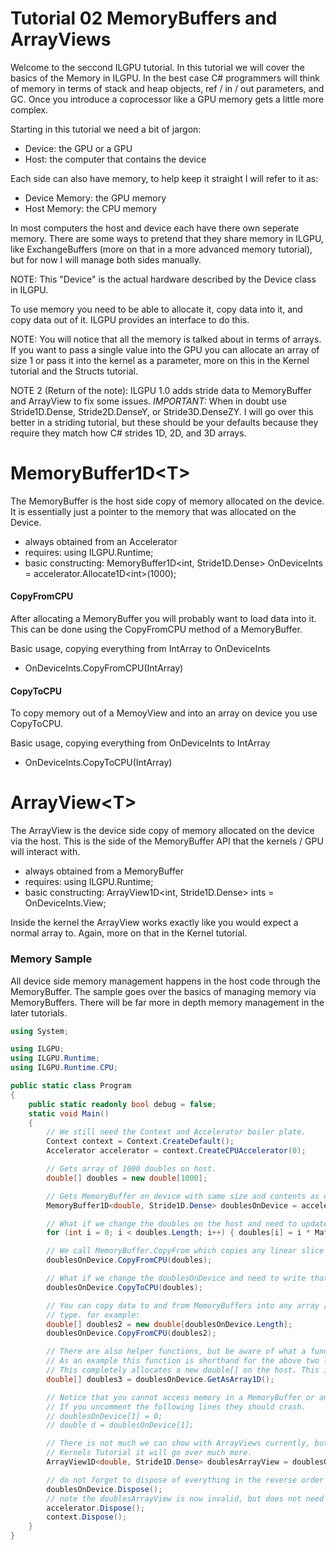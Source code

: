 ﻿# Tutorial 02 MemoryBuffers and ArrayViews

Welcome to the seccond ILGPU tutorial. In this tutorial we will cover the basics
 of the Memory in ILGPU. In the best case C# programmers will think of memory 
in terms of stack and heap objects, ref / in / out parameters, and GC. Once you
introduce a coprocessor like a GPU memory gets a little more complex. 

Starting in this tutorial we need a bit of jargon:

* Device: the GPU or a GPU
* Host: the computer that contains the device

Each side can also have memory, to help keep it straight I will refer to it as:

* Device Memory: the GPU memory
* Host Memory: the CPU memory

In most computers the host and device each have there own seperate memory. There are some ways
to pretend that they share memory in ILGPU, like ExchangeBuffers (more on that in a more advanced 
memory tutorial), but for now I will manage both sides manually.

NOTE: This "Device" is the actual hardware described by the Device class in ILGPU.

To use memory you need to be able to allocate it, copy data into it, and copy data out of it.
ILGPU provides an interface to do this. 

NOTE: You will notice that all the memory is talked about in terms of arrays. If you want to pass 
a single value into the GPU you can allocate an array of size 1 or pass it into the kernel as a 
parameter, more on this in the Kernel tutorial and the Structs tutorial.

NOTE 2 (Return of the note): ILGPU 1.0 adds stride data to MemoryBuffer and ArrayView to fix 
some issues. *IMPORTANT:* When in doubt use Stride1D.Dense, Stride2D.DenseY, or Stride3D.DenseZY.
I will go over this better in a striding tutorial, but these should be your defaults because they 
require they match how C# strides 1D, 2D, and 3D arrays.

# MemoryBuffer1D\<T\>
The MemoryBuffer is the host side copy of memory allocated on the device. It is essentially just a 
pointer to the memory that was allocated on the Device.

* always obtained from an Accelerator
* requires: using ILGPU.Runtime;
* basic constructing: MemoryBuffer1D\<int, Stride1D.Dense\> OnDeviceInts = accelerator.Allocate1D\<int\>(1000);

#### CopyFromCPU
After allocating a MemoryBuffer you will probably want to load data into it. This can be done 
using the CopyFromCPU method of a MemoryBuffer.

Basic usage, copying everything from IntArray to OnDeviceInts
* OnDeviceInts.CopyFromCPU(IntArray)

#### CopyToCPU
To copy memory out of a MemoyView and into an array on device you use CopyToCPU.

Basic usage, copying everything from OnDeviceInts to IntArray
* OnDeviceInts.CopyToCPU(IntArray)

# ArrayView\<T\>
The ArrayView is the device side copy of memory allocated on the device via the host. This is the side of the MemoryBuffer
API that the kernels / GPU will interact with.

* always obtained from a MemoryBuffer
* requires: using ILGPU.Runtime;
* basic constructing: ArrayView1D\<int, Stride1D.Dense\> ints = OnDeviceInts.View;

Inside the kernel the ArrayView works exactly like you would expect a normal array to. Again, more on that in the 
Kernel tutorial.

### Memory Sample
All device side memory management happens in the host code through the MemoryBuffer.
The sample goes over the basics of managing memory via MemoryBuffers. There will be far more
in depth memory management in the later tutorials.

```C#
using System;

using ILGPU;
using ILGPU.Runtime;
using ILGPU.Runtime.CPU;

public static class Program
{
    public static readonly bool debug = false;
    static void Main()
    {
        // We still need the Context and Accelerator boiler plate.
        Context context = Context.CreateDefault();
        Accelerator accelerator = context.CreateCPUAccelerator(0);

        // Gets array of 1000 doubles on host.
        double[] doubles = new double[1000];

        // Gets MemoryBuffer on device with same size and contents as doubles.
        MemoryBuffer1D<double, Stride1D.Dense> doublesOnDevice = accelerator.Allocate1D(doubles);

        // What if we change the doubles on the host and need to update the device side memory?
        for (int i = 0; i < doubles.Length; i++) { doubles[i] = i * Math.PI; }

        // We call MemoryBuffer.CopyFrom which copies any linear slice of doubles into the device side memory.
        doublesOnDevice.CopyFromCPU(doubles);

        // What if we change the doublesOnDevice and need to write that data into host memory?
        doublesOnDevice.CopyToCPU(doubles);

        // You can copy data to and from MemoryBuffers into any array / span / memorybuffer that allocates the same
        // type. for example:
        double[] doubles2 = new double[doublesOnDevice.Length];
        doublesOnDevice.CopyFromCPU(doubles2);

        // There are also helper functions, but be aware of what a function does.
        // As an example this function is shorthand for the above two lines.
        // This completely allocates a new double[] on the host. This is slow.
        double[] doubles3 = doublesOnDevice.GetAsArray1D();

        // Notice that you cannot access memory in a MemoryBuffer or an ArrayView from host code.
        // If you uncomment the following lines they should crash.
        // doublesOnDevice[1] = 0;
        // double d = doublesOnDevice[1];

        // There is not much we can show with ArrayViews currently, but in the 
        // Kernels Tutorial it will go over much more.
        ArrayView1D<double, Stride1D.Dense> doublesArrayView = doublesOnDevice.View;

        // do not forget to dispose of everything in the reverse order you constructed it.
        doublesOnDevice.Dispose();
        // note the doublesArrayView is now invalid, but does not need to be disposed.
        accelerator.Dispose();
        context.Dispose();
    }
}
```
